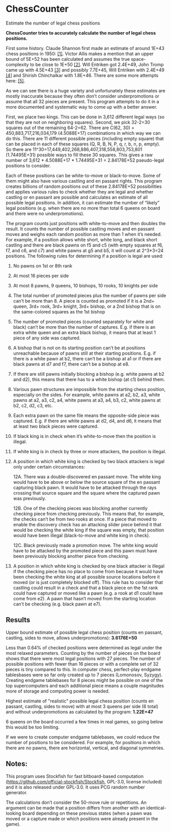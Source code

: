 # ChessCounter
Estimate the number of legal chess positions

**ChessCounter tries to accurately calculate the number of legal chess positions.**

First some history. Claude Shannon first made an estimate of around 1E+43 chess positions in 1950: [[1]](https://vision.unipv.it/IA1/ProgrammingaComputerforPlayingChess.pdf). Victor Allis makes a mention that an upper bound of 5E+52 has been calculated and assumes the true space-complexity to be close to 1E+50 [[2]](https://www.dphu.org/uploads/attachements/books/books_3721_0.pdf). Will Entriken got 2.4E+49, John Tromp came up with 4.5E+43  [[3]](https://tromp.github.io/chess/chess.html) and possibly 7.7E+45, Will Entriken with 2.4E+49 [[4]](https://groups.google.com/g/rec.games.chess.computer/c/vmvI0ePH2kI) and Shirish Chinchalkar with 1.8E+46. There are some more attempts here: [[5]](https://codegolf.stackexchange.com/questions/19397/smallest-chess-board-compression). 

As we can see there is a huge variety and unfortunately these estimates are mostly inaccurate because they often don’t consider underpromotions or assume that all 32 pieces are present. This program attempts to do it in a more documented and systematic way to come up with a better answer.

First, we place two kings. This can be done in 3,612 different legal ways (so that they are not on neighboring squares). Second, we pick 32-2=30 squares out of the remaining 64-2=62. There are C(62, 30) = 450,883,717,216,034,179 (4.5088E+17) combinations in which way we can do this. There are 11 different possible pieces (including empty square) that can be placed in each of these squares (Q, R, B, N, P, q, r, b, n, p, empty). So there are 11^30=17,449,402,268,886,407,318,558,803,753,801 (1.74495E+31) possible ways to fill these 30 squares. This gives a raw number of 3,612 * 4.5088E+17 * 1.74495E+31 = 2.84178E+52 pseudo-legal positions to consider.

Each of these positions can be white-to-move or black-to-move. Some of them might also have various castling and en passant rights. This program creates billions of random positions out of these 2.84178E+52 possibilities and applies various rules to check whether they are legal and whether castling or en passant are possible and calculates an estimate of all possible legal positions. In addition, it can estimate the number of “likely” legal positions (e.g. when there are no more than total 6 queens on board and there were no underpromotions).

The program counts just positions with white-to-move and then doubles the result. It counts the number of possible castling moves and en passant moves and weighs each random position as more than 1 when it’s needed. For example, if a position allows white short, white long, and black short castling and there are black pawns on f5 and c5 (with empty squares at f6, f7, and c6, and c7) and white pawns at g5 and b5, it will count at 2^3*3=24 positions.
The following rules for determining if a position is legal are used:

1. No pawns on 1st or 8th rank
2. At most 16 pieces per side

3. At most 8 pawns, 9 queens, 10 bishops, 10 rooks, 10 knights per side

4. The total number of promoted pieces plus the number of pawns per side can’t be more than 8. A piece is counted as promoted if it is a 2nd+ queen, 3rd+ rook, 3rd+ knight, 3rd+ bishop, or a 2nd bishop that is on the same-colored squares as the 1st bishop

5. The number of promoted pieces (counted separately for white and black) can’t be more than the number of captures. E.g. if there is an extra white queen and an extra black bishop, it means that at least 1 piece of any side was captured.

6. A bishop that is not on its starting position can’t be at positions unreachable because of pawns still at their starting positions. E.g. if there is a white pawn at b2, there can’t be a bishop at a1 or if there are black pawns at d7 and f7, there can’t be a bishop at e8.

7. If there are still pawns initially blocking a bishop (e.g. white pawns at b2 and d2), this means that there has to a white bishop (at c1) behind them.

8. Various pawn structures are impossible from the starting chess position, especially on the sides. For example, white pawns at a2, b2, a3, white pawns at a2, a3, c2, a4, white pawns at a3, a4, b3, c2, white pawns at b2, c2, d2, c3, etc.

9. Each extra pawn on the same file means the opposite-side piece was captured. E.g. if there are white pawns at d2, d4, and d6, it means that at least two black pieces were captured.

10. If black king is in check when it’s white-to-move then the position is illegal.

11. If white king is in check by three or more attackers, the position is illegal.

12. A position in which white king is checked by two black attackers is legal only under certain circumstances:

     12A. There was a double-discovered en passant move. The white king would have to be above or below the source square of the en passant capturing black pawn. It would have to be attacked through the rays crossing that source square and the square where the captured pawn was previously.

     12B. One of the checking pieces was blocking another currently checking piece from checking previously. This means that, for example, the checks can’t be from two rooks at once. If a piece that moved to enable the discovery check has an attacking slider piece behind it that would be checking the white king if the square was empty, that position would have been illegal (black-to-move and white king in check).

     12C. Black previously made a promotion move. The white king would have to be attacked by the promoted piece and this pawn must have been previously blocking another piece from checking.

13. A position in which white king is checked by one black attacker is illegal if the checking piece has no place to come from because it would have been checking the white king at all possible source locations before it moved (or is just completely blocked off). This rule has to consider that castling could result in a check and that a black piece on the 1st rank could have captured or moved like a pawn (e.g. a rook at d1 could have come from e2). A pawn that hasn’t moved from the starting location can’t be checking (e.g. black pawn at e7).


## Results

Upper bound estimate of possible legal chess position (counts en passant, castling, sides to move, allows underpromotions): **3.6176E+50**

Less than 0.64% of checked positions were determined as legal under the most relaxed parameters. Counting by the number of pieces on the board shows that there were most legal positions with 27 pieces. The number of possible positions with fewer than 16 pieces or with a complete set of 32 pieces is tiny compared to this. In computer chess, perfect-play endgame tablesbases were so far only created up to 7 pieces (Lomonosov, Syzygy). Creating endgame tablebases for 8 pieces might be possible on one of the top supercomputers and each additional piece means a couple magnitudes more of storage and computing power is needed.

Highest estimate of "realistic" possible legal chess position (counts en passant, castling, sides to move) with at most 3 queens per side (6 total) and without underpromotions as calculated by the program: **1.22E+47**

6 queens on the board occurred a few times in real games, so going below this would be too limiting.

If we were to create computer endgame tablebases, we could reduce the number of positions to be considered. For example, for positions in which there are no pawns, there are horizontal, vertical, and diagonal symmetries. 

## Notes:

This program uses Stockfish for fast bitboard-based computation (https://github.com/official-stockfish/Stockfish, GPL-3.0, license included) and it is also released under GPL-3.0. It uses PCG random number generator.

The calculations don’t consider the 50-move rule or repetitions. An argument can be made that a position differs from another with an identical-looking board depending on these previous states (when a pawn was moved or a capture made or which positions were already present in the game).

